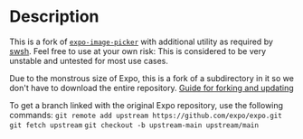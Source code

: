 # Description

This is a fork of [`expo-image-picker`](https://www.npmjs.com/package/expo-image-picker) with additional utility as required by [swsh](https://www.joinswsh.com). Feel free to use at your own risk: This is considered to be very unstable and untested for most use cases.

Due to the monstrous size of Expo, this is a fork of a subdirectory in it so we don't have to download the entire repository. [Guide for forking and updating](https://stackoverflow.com/a/24577293)

To get a branch linked with the original Expo repository, use the following commands:
`git remote add upstream https://github.com/expo/expo.git`
`git fetch upstream`
`git checkout -b upstream-main upstream/main`
